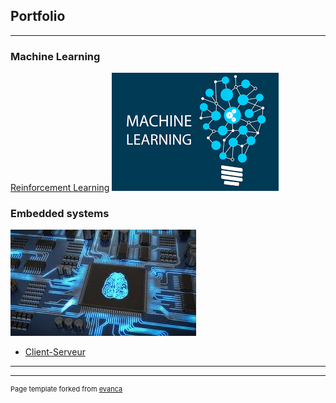 ## Portfolio

---

### Machine Learning

[Reinforcement Learning](https://github.com/Ardouz11/Reinforcement_learning)
<img src="images/machine.png?raw=true"/>


### Embedded systems
<img src="images/embedded.jpeg?raw=true"/>

- [Client-Serveur](https://github.com/Ardouz11/Client-Serveur)

---




---
<p style="font-size:11px">Page template forked from <a href="https://github.com/evanca/quick-portfolio">evanca</a></p>
<!-- Remove above link if you don't want to attibute -->

